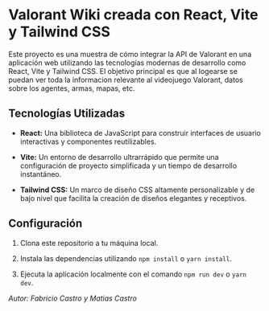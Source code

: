 # Valorant Wiki creada con React, Vite y Tailwind CSS

Este proyecto es una muestra de cómo integrar la API de Valorant en una aplicación web utilizando las tecnologías modernas de desarrollo como React, Vite y Tailwind CSS. 
El objetivo principal es que al logearse se puedan ver toda la informacion relevante al videojuego Valorant, datos sobre los agentes, armas, mapas, etc.


## Tecnologías Utilizadas

- **React:** Una biblioteca de JavaScript para construir interfaces de usuario interactivas y componentes reutilizables.

- **Vite:** Un entorno de desarrollo ultrarrápido que permite una configuración de proyecto simplificada y un tiempo de desarrollo instantáneo.

- **Tailwind CSS:** Un marco de diseño CSS altamente personalizable y de bajo nivel que facilita la creación de diseños elegantes y receptivos.

## Configuración

1. Clona este repositorio a tu máquina local.

2. Instala las dependencias utilizando `npm install` o `yarn install`.

5. Ejecuta la aplicación localmente con el comando `npm run dev` o `yarn dev`.


_Autor: Fabricio Castro y Matias Castro_
